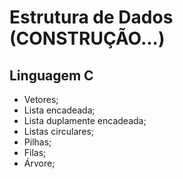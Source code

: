 <html>
  <h1>Estrutura de Dados (CONSTRUÇÃO...)</h1>
  <h2>Linguagem C</h2>
  <p>
    <ul>
      <li>Vetores;</li>
      <li>Lista encadeada;</li>
      <li>Lista duplamente encadeada;</li>
      <li>Listas circulares;</li>
      <li>Pilhas;</li>
      <li>Filas;</li>
      <li>Árvore;</li>
    </ul>
  </p>
</html>
